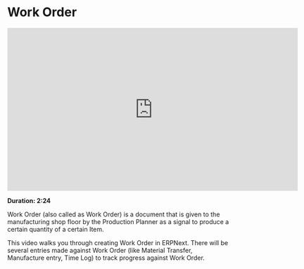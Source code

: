 <!-- add-breadcrumbs -->
# Work Order

<iframe width="660" height="371" src="https://www.youtube.com/embed/ZotgLyp2YFY" frameborder="0" allowfullscreen></iframe>

**Duration: 2:24**

Work Order (also called as Work Order) is a document that is given to the manufacturing shop floor by the Production Planner as a signal to produce a certain quantity of a certain Item.

This video walks you through creating Work Order in ERPNext. There will be several entries made against Work Order (like Material Transfer, Manufacture entry, Time Log) to track progress against Work Order.
